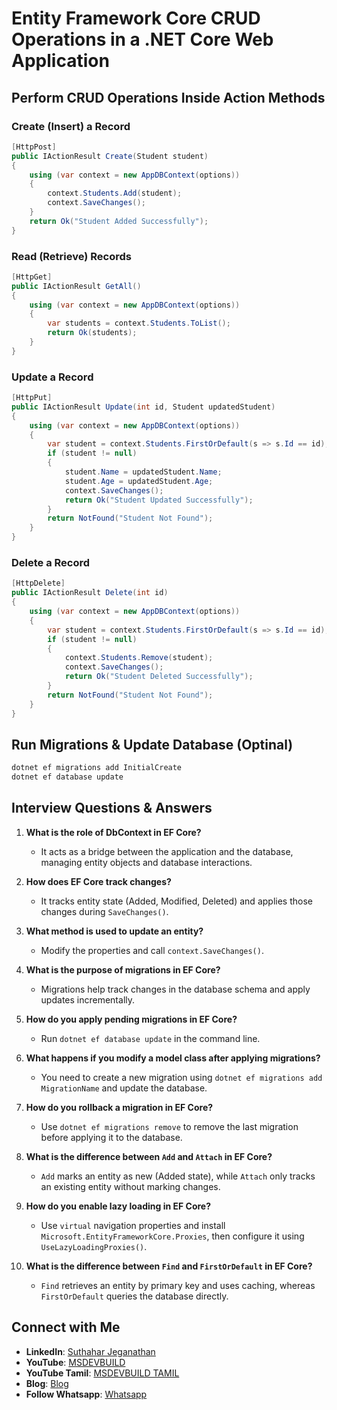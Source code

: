 # Entity Framework Core CRUD Operations in a .NET Core Web Application

## Perform CRUD Operations Inside Action Methods

### Create (Insert) a Record
```csharp
[HttpPost]
public IActionResult Create(Student student)
{
    using (var context = new AppDBContext(options))
    {
        context.Students.Add(student);
        context.SaveChanges();
    }
    return Ok("Student Added Successfully");
}
```

### Read (Retrieve) Records
```csharp
[HttpGet]
public IActionResult GetAll()
{
    using (var context = new AppDBContext(options))
    {
        var students = context.Students.ToList();
        return Ok(students);
    }
}
```

### Update a Record
```csharp
[HttpPut]
public IActionResult Update(int id, Student updatedStudent)
{
    using (var context = new AppDBContext(options))
    {
        var student = context.Students.FirstOrDefault(s => s.Id == id);
        if (student != null)
        {
            student.Name = updatedStudent.Name;
            student.Age = updatedStudent.Age;
            context.SaveChanges();
            return Ok("Student Updated Successfully");
        }
        return NotFound("Student Not Found");
    }
}
```

### Delete a Record
```csharp
[HttpDelete]
public IActionResult Delete(int id)
{
    using (var context = new AppDBContext(options))
    {
        var student = context.Students.FirstOrDefault(s => s.Id == id);
        if (student != null)
        {
            context.Students.Remove(student);
            context.SaveChanges();
            return Ok("Student Deleted Successfully");
        }
        return NotFound("Student Not Found");
    }
}
```

## Run Migrations & Update Database (Optinal)
```sh
dotnet ef migrations add InitialCreate
dotnet ef database update
```

## Interview Questions & Answers

1. **What is the role of DbContext in EF Core?**
   - It acts as a bridge between the application and the database, managing entity objects and database interactions.

2. **How does EF Core track changes?**
   - It tracks entity state (Added, Modified, Deleted) and applies those changes during `SaveChanges()`.

3. **What method is used to update an entity?**
   - Modify the properties and call `context.SaveChanges()`.

4. **What is the purpose of migrations in EF Core?**
   - Migrations help track changes in the database schema and apply updates incrementally.

5. **How do you apply pending migrations in EF Core?**
   - Run `dotnet ef database update` in the command line.

6. **What happens if you modify a model class after applying migrations?**
   - You need to create a new migration using `dotnet ef migrations add MigrationName` and update the database.

7. **How do you rollback a migration in EF Core?**
   - Use `dotnet ef migrations remove` to remove the last migration before applying it to the database.

8. **What is the difference between `Add` and `Attach` in EF Core?**
   - `Add` marks an entity as new (Added state), while `Attach` only tracks an existing entity without marking changes.

9. **How do you enable lazy loading in EF Core?**
   - Use `virtual` navigation properties and install `Microsoft.EntityFrameworkCore.Proxies`, then configure it using `UseLazyLoadingProxies()`.

10. **What is the difference between `Find` and `FirstOrDefault` in EF Core?**
    - `Find` retrieves an entity by primary key and uses caching, whereas `FirstOrDefault` queries the database directly.


## Connect with Me
- **LinkedIn**: [Suthahar Jeganathan](https://www.linkedin.com/in/jssuthahar/)
- **YouTube**: [MSDEVBUILD](https://www.youtube.com/@MSDEVBUILD)
- **YouTube Tamil**: [MSDEVBUILD TAMIL](https://www.youtube.com/@MSDEVBUILDTamil)
- **Blog**: [Blog](https://www.msdevbuild.com/)
- **Follow Whatsapp**: [Whatsapp](https://www.whatsapp.com/channel/0029Va5j2rHEFeXcTlUhQB0J)



